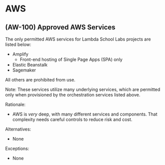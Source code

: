 # AWS

## (AW-100) Approved AWS Services

The only permitted AWS services for Lambda School Labs projects are listed below:

* Amplify
    * Front-end hosting of Single Page Apps (SPA) only
* Elastic Beanstalk
* Sagemaker

All others are prohibited from use.

Note: These services utilize many underlying services, which are permitted only
when provisioned by the orchestration services listed above.

Rationale:

* AWS is _very_ deep, with many different services and components. That complexity
  needs careful controls to reduce risk and cost.

Alternatives:

* None

Exceptions:

* None
